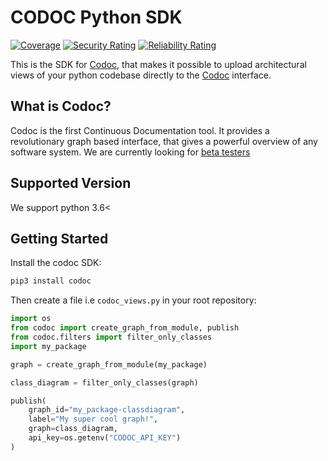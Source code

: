# CODOC Python SDK
[![Coverage](https://sonarcloud.io/api/project_badges/measure?project=svadilfare_codoc-python&metric=coverage&token=87db581f3fdbed3f091a90ed187a1a0cad581529)](https://sonarcloud.io/dashboard?id=svadilfare_codoc-python)
[![Security Rating](https://sonarcloud.io/api/project_badges/measure?project=svadilfare_codoc-python&metric=security_rating&token=87db581f3fdbed3f091a90ed187a1a0cad581529)](https://sonarcloud.io/dashboard?id=svadilfare_codoc-python)
[![Reliability Rating](https://sonarcloud.io/api/project_badges/measure?project=svadilfare_codoc-python&metric=reliability_rating&token=87db581f3fdbed3f091a90ed187a1a0cad581529)](https://sonarcloud.io/dashboard?id=svadilfare_codoc-python)

This is the SDK for [Codoc](https://codoc.org/), that makes it possible to
upload architectural views of your python codebase directly to the
[Codoc](https://codoc.org/) interface.

## What is Codoc?
Codoc is the first Continuous Documentation tool.
It provides a revolutionary graph based interface,
that gives a powerful overview of any software system.
We are currently looking for [beta testers](https://codoc.org/signup/)

## Supported Version
We support python 3.6<

## Getting Started
Install the codoc SDK:

``` sh
pip3 install codoc
```


Then create a file i.e `codoc_views.py` in your root repository:

``` python
import os
from codoc import create_graph_from_module, publish
from codoc.filters import filter_only_classes
import my_package

graph = create_graph_from_module(my_package)

class_diagram = filter_only_classes(graph)

publish(
    graph_id="my_package-classdiagram",
    label="My super cool graph!",
    graph=class_diagram,
    api_key=os.getenv("CODOC_API_KEY")
)
```

